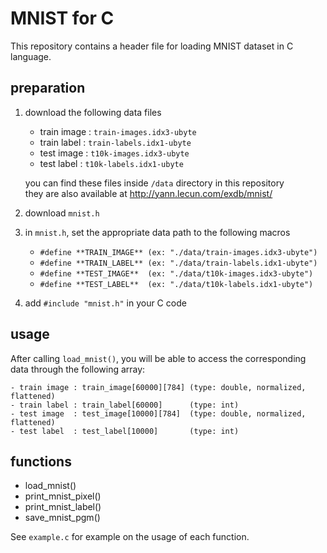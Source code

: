 # MNIST for C

This repository contains a header file for loading MNIST dataset in C language.


## preparation

1. download the following data files

	- train image : `train-images.idx3-ubyte`
	- train label : `train-labels.idx1-ubyte`
	- test image : `t10k-images.idx3-ubyte`
	- test label : `t10k-labels.idx1-ubyte`  

	you can find these files inside `/data` directory in this repository  
	they are also available at http://yann.lecun.com/exdb/mnist/

2. download `mnist.h`

3. in `mnist.h`, set the appropriate data path to the following macros

	- `#define **TRAIN_IMAGE** (ex: "./data/train-images.idx3-ubyte")`
	- `#define **TRAIN_LABEL** (ex: "./data/train-labels.idx1-ubyte")`
	- `#define **TEST_IMAGE**  (ex: "./data/t10k-images.idx3-ubyte")`
	- `#define **TEST_LABEL**  (ex: "./data/t10k-labels.idx1-ubyte")`

4. add `#include "mnist.h"` in your C code


## usage

After calling `load_mnist()`, you will be able to access the corresponding data through the following array:

	- train image : train_image[60000][784] (type: double, normalized, flattened)
	- train label : train_label[60000]      (type: int)
	- test image  : test_image[10000][784]  (type: double, normalized, flattened)
	- test label  : test_label[10000]       (type: int)


## functions

- load_mnist()
- print_mnist_pixel()
- print_mnist_label()
- save_mnist_pgm()

See `example.c` for example on the usage of each function.